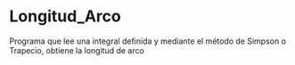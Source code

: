 # Longitud_Arco
Programa que lee una integral definida y mediante el método de Simpson o Trapecio, obtiene la longitud de arco
